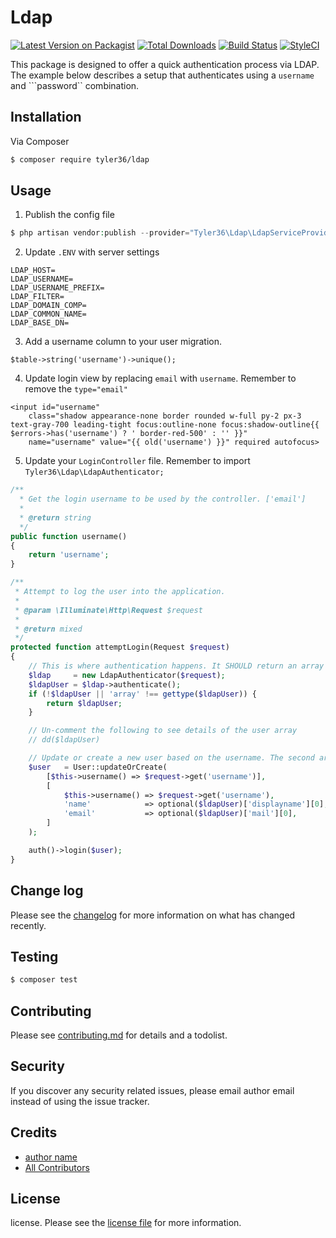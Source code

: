 # Ldap

[![Latest Version on Packagist][ico-version]][link-packagist]
[![Total Downloads][ico-downloads]][link-downloads]
[![Build Status][ico-travis]][link-travis]
[![StyleCI][ico-styleci]][link-styleci]

This package is designed to offer a quick authentication process via LDAP.
The example below describes a setup that authenticates using a ```username``` and ```password`` combination.

## Installation

Via Composer

``` bash
$ composer require tyler36/ldap
```

## Usage
1. Publish the config file

```php
$ php artisan vendor:publish --provider="Tyler36\Ldap\LdapServiceProvider"
```


2. Update ```.ENV``` with server settings

```
LDAP_HOST=
LDAP_USERNAME=
LDAP_USERNAME_PREFIX=
LDAP_FILTER=
LDAP_DOMAIN_COMP=
LDAP_COMMON_NAME=
LDAP_BASE_DN=
```

3. Add a username column to your user migration.

```
$table->string('username')->unique();
```

4. Update login view by replacing ```email``` with ```username```. Remember to remove the ```type="email"```

```
<input id="username"
    class="shadow appearance-none border rounded w-full py-2 px-3 text-gray-700 leading-tight focus:outline-none focus:shadow-outline{{ $errors->has('username') ? ' border-red-500' : '' }}"
    name="username" value="{{ old('username') }}" required autofocus>
```

5. Update your ```LoginController``` file. Remember to import ```Tyler36\Ldap\LdapAuthenticator;```

```php
/**
  * Get the login username to be used by the controller. ['email']
  *
  * @return string
  */
public function username()
{
    return 'username';
}

/**
 * Attempt to log the user into the application.
 *
 * @param \Illuminate\Http\Request $request
 *
 * @return mixed
 */
protected function attemptLogin(Request $request)
{
    // This is where authentication happens. It SHOULD return an array containing the user
    $ldap     = new LdapAuthenticator($request);
    $ldapUser = $ldap->authenticate();
    if (!$ldapUser || 'array' !== gettype($ldapUser)) {
        return $ldapUser;
    }

    // Un-comment the following to see details of the user array
    // dd($ldapUser)

    // Update or create a new user based on the username. The second array determines how to populate new users.
    $user   = User::updateOrCreate(
        [$this->username() => $request->get('username')],
        [
            $this->username() => $request->get('username'),
            'name'            => optional($ldapUser)['displayname'][0],
            'email'           => optional($ldapUser)['mail'][0],
        ]
    );

    auth()->login($user);
}
```


## Change log

Please see the [changelog](changelog.md) for more information on what has changed recently.

## Testing

``` bash
$ composer test
```

## Contributing

Please see [contributing.md](contributing.md) for details and a todolist.

## Security

If you discover any security related issues, please email author email instead of using the issue tracker.

## Credits

- [author name][link-author]
- [All Contributors][link-contributors]

## License

license. Please see the [license file](license.md) for more information.

[ico-version]: https://img.shields.io/packagist/v/tyler36/ldap.svg?style=flat-square
[ico-downloads]: https://img.shields.io/packagist/dt/tyler36/ldap.svg?style=flat-square
[ico-travis]: https://img.shields.io/travis/tyler36/ldap/master.svg?style=flat-square
[ico-styleci]: https://styleci.io/repos/12345678/shield

[link-packagist]: https://packagist.org/packages/tyler36/ldap
[link-downloads]: https://packagist.org/packages/tyler36/ldap
[link-travis]: https://travis-ci.org/tyler36/ldap
[link-styleci]: https://styleci.io/repos/12345678
[link-author]: https://github.com/tyler36
[link-contributors]: ../../contributors
